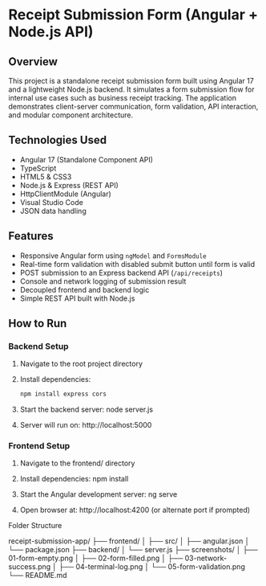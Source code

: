 # Receipt Submission Form (Angular + Node.js API)

## Overview
This project is a standalone receipt submission form built using Angular 17 and a lightweight Node.js backend. It simulates a form submission flow for internal use cases such as business receipt tracking. The application demonstrates client-server communication, form validation, API interaction, and modular component architecture.

## Technologies Used
- Angular 17 (Standalone Component API)
- TypeScript
- HTML5 & CSS3
- Node.js & Express (REST API)
- HttpClientModule (Angular)
- Visual Studio Code
- JSON data handling

## Features
- Responsive Angular form using `ngModel` and `FormsModule`
- Real-time form validation with disabled submit button until form is valid
- POST submission to an Express backend API (`/api/receipts`)
- Console and network logging of submission result
- Decoupled frontend and backend logic
- Simple REST API built with Node.js

## How to Run

### Backend Setup
1. Navigate to the root project directory
2. Install dependencies:
   ```bash
   npm install express cors
   
3. Start the backend server:
   node server.js

4. Server will run on: http://localhost:5000

### Frontend Setup
1. Navigate to the frontend/ directory

2. Install dependencies:
   npm install

3. Start the Angular development server:
   ng serve

4. Open browser at: http://localhost:4200 (or alternate port if prompted)

Folder Structure

receipt-submission-app/
├── frontend/
│   ├── src/
│   ├── angular.json
│   └── package.json
├── backend/
│   └── server.js
├── screenshots/
│   ├── 01-form-empty.png
│   ├── 02-form-filled.png
│   ├── 03-network-success.png
│   ├── 04-terminal-log.png
│   └── 05-form-validation.png
└── README.md
